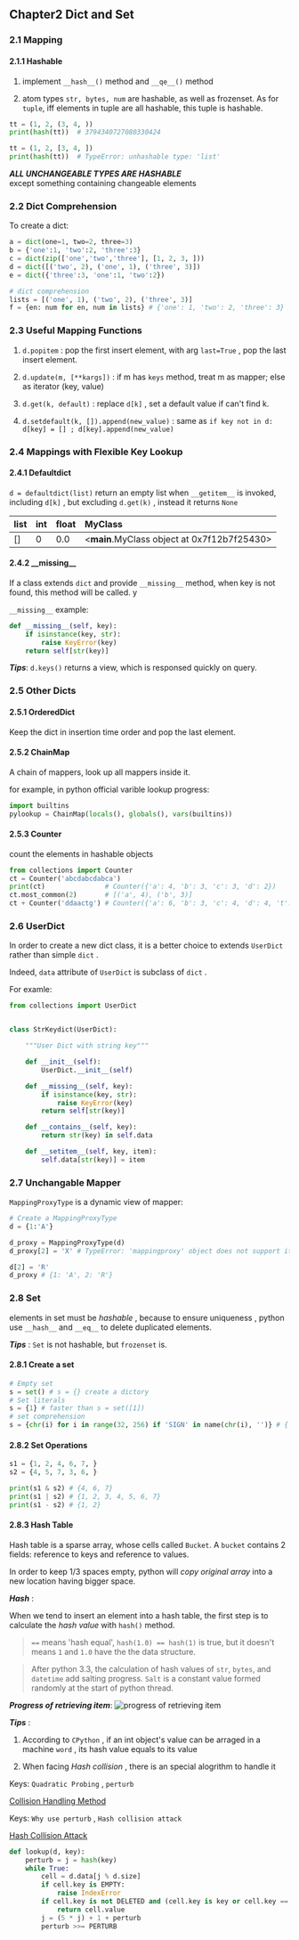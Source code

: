 ## Chapter2 Dict and Set

### 2.1 Mapping

#### 2.1.1 Hashable

1. implement `__hash__()` method and `__qe__()` method

2. atom types `str, bytes, num` are hashable, as well as frozenset. As for `tuple`, iff elements in tuple are all hashable, this tuple is hashable.  
```python
tt = (1, 2, (3, 4, ))
print(hash(tt))  # 3794340727080330424

tt = (1, 2, [3, 4, ])
print(hash(tt))  # TypeError: unhashable type: 'list'
```

***ALL UNCHANGEABLE TYPES ARE HASHABLE***   
except something containing changeable elements

### 2.2 Dict Comprehension

To create a dict:

```python
a = dict(one=1, two=2, three=3)
b = {'one':1, 'two':2, 'three':3}
c = dict(zip(['one','two','three'], [1, 2, 3, ]))
d = dict([('two', 2), ('one', 1), ('three', 3)])
e = dict({'three':3, 'one':1, 'two':2})

# dict comprehension
lists = [('one', 1), ('two', 2), ('three', 3)]
f = {en: num for en, num in lists} # {'one': 1, 'two': 2, 'three': 3}
```

### 2.3 Useful Mapping Functions

1. `d.popitem` : pop the first insert element, with arg `last=True` , pop the last insert element.

2. `d.update(m, [**kargs])` : if m has `keys` method, treat m as mapper; else as iterator (key, value)

3. `d.get(k, default)` : replace `d[k]` , set a default value if can't find k.
 
4. `d.setdefault(k, []).append(new_value)` : same as `if key not in d: d[key] = [] ; d[key].append(new_value)` 

### 2.4 Mappings with Flexible Key Lookup

#### 2.4.1 Defaultdict

`d = defaultdict(list)` return an empty list when `__getitem__` is invoked, including `d[k]` , but excluding `d.get(k)` , instead it returns `None` 

| list | int | float | MyClass                                     | 
|:-----|:----|:------|:--------------------------------------------|
| []   | 0   | 0.0   | <__main__.MyClass object at 0x7f12b7f25430> | 

#### 2.4.2 __missing\_\_

If a class extends `dict` and provide `__missing__` method, when key is not found, this method will be called.
y

`__missing__` example: 

```python
def __missing__(self, key):
	if isinstance(key, str):
		raise KeyError(key)
	return self[str(key)]
```

***Tips***: `d.keys()` returns a view, which is responsed quickly on query.

### 2.5 Other Dicts

#### 2.5.1 OrderedDict

Keep the dict in insertion time order and pop the last element.

#### 2.5.2 ChainMap

A chain of mappers, look up all mappers inside it.

for example, in python official varible lookup progress:

```python
import builtins
pylookup = ChainMap(locals(), globals(), vars(builtins))
```

#### 2.5.3 Counter

count the elements in hashable objects 

```python
from collections import Counter
ct = Counter('abcdabcdabca')
print(ct)               # Counter({'a': 4, 'b': 3, 'c': 3, 'd': 2})
ct.most_common(2)       # [('a', 4), ('b', 3)]
ct + Counter('ddaactg') # Counter({'a': 6, 'b': 3, 'c': 4, 'd': 4, 't': 1, 'g': 1})
```

### 2.6 UserDict

In order to create a new dict class, it is a better choice to extends `UserDict` rather than simple `dict` .

Indeed, `data` attribute of `UserDict` is subclass of `dict` .

For examle:
```python
from collections import UserDict


class StrKeydict(UserDict):

    """User Dict with string key"""

    def __init__(self):
        UserDict.__init__(self)

    def __missing__(self, key):
        if isinstance(key, str):
            raise KeyError(key)
        return self[str(key)]

    def __contains__(self, key):
        return str(key) in self.data

    def __setitem__(self, key, item):
        self.data[str(key)] = item

```

### 2.7 Unchangable Mapper

`MappingProxyType` is a dynamic view of mapper:

```python
# Create a MappingProxyType
d = {1:'A'}

d_proxy = MappingProxyType(d)
d_proxy[2] = 'X' # TypeError: 'mappingproxy' object does not support item assignment

d[2] = 'R'
d_proxy # {1: 'A', 2: 'R'} 
```
### 2.8 Set

elements in set must be *hashable* , because to ensure uniqueness , python use `__hash__` and `__eq__` to delete duplicated elements.

***Tips*** : `Set` is not hashable, but `frozenset` is.

#### 2.8.1 Create a set

```python
# Empty set
s = set() # s = {} create a dictory
# Set literals
s = {1} # faster than s = set([1])
# set comprehension
s = {chr(i) for i in range(32, 256) if 'SIGN' in name(chr(i), '')} # {'=', '$', '£', '¥', '<', '°', '®', '§', '÷', 'µ', '¤', '×', '>', '#', '+', '¢', '©', '¶', '¬', '±', '%'}
```

#### 2.8.2 Set Operations

```python
s1 = {1, 2, 4, 6, 7, }
s2 = {4, 5, 7, 3, 6, }

print(s1 & s2) # {4, 6, 7}
print(s1 | s2) # {1, 2, 3, 4, 5, 6, 7}
print(s1 - s2) # {1, 2}
```

####  2.8.3 Hash Table

Hash table is a sparse array, whose cells called `Bucket`. A `bucket` contains 2 fields: reference to keys and reference to values.
 
In order to keep 1/3 spaces empty, python will *copy original array* into a new location having bigger space.

***Hash*** :

When we tend to insert an element into a hash table, the first step is to calculate the *hash value* with `hash()` method.

> `==` means 'hash equal', `hash(1.0) == hash(1)` is true, but it doesn't means `1` and `1.0` have the the data structure.

> After python 3.3, the calculation of hash values of `str`, `bytes`, and `datetime` add salting progress. `Salt` is a constant value formed randomly at the start of python thread.

***Progress of retrieving item***:
![progress of retrieving item](/home/komikun/Pictures/screenshoots/2020-08-01_19-59-11_screenshot.png) 


***Tips*** :

1. According to `CPython` , if an int object's value can be arraged in a machine `word` , its hash value equals to its value

2. When facing *Hash collision* , there is an special alogrithm to handle it

Keys: `Quadratic Probing` , `perturb` 

[Collision Handling Method](https://www.kawabangga.com/posts/2493) 

Keys: `Why use perturb` , `Hash collision attack` 

[Hash Collision Attack](https://blog.zhenlanghuo.top/2017/05/17/%E5%93%88%E5%B8%8C%E7%A2%B0%E6%92%9E%E6%94%BB%E5%87%BB/) 
```python
def lookup(d, key):
    perturb = j = hash(key)
    while True:
        cell = d.data[j % d.size]
        if cell.key is EMPTY:
            raise IndexError
        if cell.key is not DELETED and (cell.key is key or cell.key == key):
            return cell.value
        j = (5 * j) + 1 + perturb
        perturb >>= PERTURB
```
